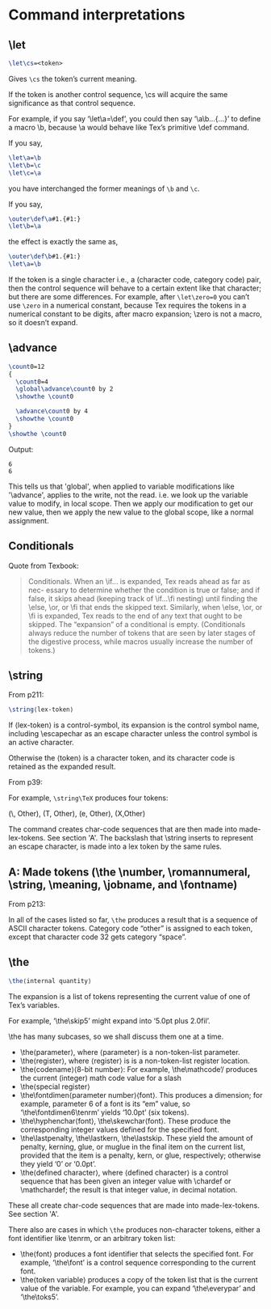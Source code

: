 # Command interpretations

## \let

```tex
\let\cs=<token>
```

Gives `\cs` the token’s current meaning.

If the token is another control sequence, \cs will acquire the same significance as that control
sequence.

For example, if you say ‘\let\a=\def’, you could then say ‘\a\b...{...}’ to define
a macro \b, because \a would behave like Tex’s primitive \def command.

If you say,

```tex
\let\a=\b
\let\b=\c
\let\c=\a
```

you have interchanged the former meanings of `\b` and `\c`.

If you say,

```tex
\outer\def\a#1.{#1:}
\let\b=\a
```

the effect is exactly the same as,

```tex
\outer\def\b#1.{#1:}
\let\a=\b
```

If the token is a single character i.e., a (character code, category code) pair, then the control sequence will behave to a certain extent like that character; but there are some differences. For example, after `\let\zero=0` you can’t use `\zero` in a numerical constant, because Tex requires the tokens in a numerical constant to be digits, after macro expansion; \zero is not a macro, so it doesn’t expand.

## \advance

```tex
\count0=12
{
  \count0=4
  \global\advance\count0 by 2
  \showthe \count0

  \advance\count0 by 4
  \showthe \count0
}
\showthe \count0
```

Output:

```plaintext
6
6
```

This tells us that 'global', when applied to variable modifications like '\advance', applies to the write, not the read. i.e. we look up the variable value to modify, in local scope. Then we apply our modification to get our new value, then we apply the new value to the global scope, like a normal assignment.

## Conditionals

Quote from Texbook:

> Conditionals. When an \if... is expanded, Tex reads ahead as far as nec- essary to determine whether the condition is true or false; and if false, it skips ahead (keeping track of \if...\fi nesting) until finding the \else, \or, or \fi that ends the skipped text. Similarly, when \else, \or, or \fi is expanded, Tex reads to the end of any text that ought to be skipped. The “expansion” of a conditional is empty. (Conditionals always reduce the number of tokens that are seen by later stages of the digestive process, while macros usually increase the number of tokens.)

## \string

From p211:

```tex
\string⟨lex-token⟩
```

If ⟨lex-token⟩ is a control-symbol, its expansion is the control symbol name, including \escapechar as an escape character unless the control symbol is  an active character.

Otherwise the ⟨token⟩ is a character token, and its character code is retained as the expanded result.

From p39:

For example, `\string\TeX` produces four tokens:

(\\, Other), (T, Other), (e, Other), (X,Other)

The command creates char-code sequences that are then made into made-lex-tokens. See section 'A'. The backslash that \string inserts to represent an escape character, is made into a lex token by the same rules.

## A: Made tokens (\the \number, \romannumeral, \string, \meaning, \jobname, and \fontname)

From p213:

In all of the cases listed so far, `\the` produces a result that is a sequence of ASCII character tokens. Category code “other” is assigned to each token, except that character code 32 gets category “space”.

## \the

```tex
\the⟨internal quantity⟩
```

The expansion is a list of tokens representing the current value of one of Tex’s variables.

For example, ‘\the\skip5’ might expand into ‘5.0pt plus 2.0fil’.

\the has many subcases, so we shall discuss them one at a time.

- \the⟨parameter⟩, where ⟨parameter⟩ is a non-token-list parameter.
- \the⟨register⟩, where ⟨register⟩ is is a non-token-list register location.
- \the⟨codename⟩⟨8-bit number⟩: For example, \the\mathcode‘/ produces the current (integer) math code value for a slash
- \the⟨special register⟩
- \the\fontdimen⟨parameter number⟩⟨font⟩. This produces a dimension; for example, parameter 6 of a font is its “em” value, so ‘\the\fontdimen6\tenrm’ yields ‘10.0pt’ (six tokens).
- \the\hyphenchar⟨font⟩, \the\skewchar⟨font⟩. These produce the corresponding integer values defined for the specified font.
- \the\lastpenalty, \the\lastkern, \the\lastskip. These yield the amount of penalty, kerning, glue, or muglue in the final item on the current list, provided that the item is a penalty, kern, or glue, respectively; otherwise they yield ‘0’ or ‘0.0pt’.
- \the⟨defined character⟩, where ⟨defined character⟩ is a control sequence that has been given an integer value with \chardef or \mathchardef; the result is that integer value, in decimal notation.

These all create char-code sequences that are made into made-lex-tokens. See section 'A'.

There also are cases in which `\the` produces non-character tokens, either a font identifier like \tenrm, or an arbitrary token list:

- \the⟨font⟩ produces a font identifier that selects the specified font. For example, ‘\the\font’ is a control sequence corresponding to the current font.
- \the⟨token variable⟩ produces a copy of the token list that is the current value of the variable. For example, you can expand ‘\the\everypar’ and ‘\the\toks5’.

